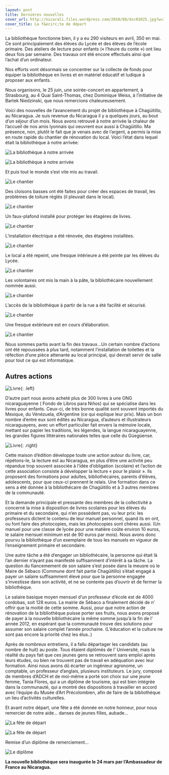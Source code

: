 ```yaml
---
layout: post
title: Dernières nouvelles
cover_url: http://nicarali.files.wordpress.com/2010/08/dsc01025.jpg?w=300&h=199
cover_title: La f&ecirc;te de départ
---
```


La bibliothèque fonctionne bien, il y a eu 290 visiteurs en avril, 350 en mai. Ce sont principalement des élèves du Lycée et des élèves de l’école primaire. Des ateliers de lecture pour enfants (« l’heure du conte ») ont lieu deux fois par semaine. Des travaux ont été encore effectués ainsi que l’achat d’un ordinateur.

Nos efforts vont désormais se concentrer sur la collecte de fonds pour équiper la bibliothèque en livres et en matériel éducatif et ludique à proposer aux enfants.

Nous organisons, le 25 juin, une soirée-concert en appartement, à Strasbourg, au 4 Quai Saint-Thomas, chez Dominique Weiss, à l’initiative de Bartek Niedzinski, que nous remercions chaleureusement. 

Voici des nouvelles de l’avancement du projet de bibliothèque à Chagüitillo, au Nicaragua. Je suis revenue du Nicaragua il y a quelques jours, au bout d’un séjour d’un mois. Nous avons retrouvé à notre arrivée la chaleur de l’accueil de nos amis lyonnais qui oeuvrent eux aussi à Chagüitillo. Ma présence, non, plutôt le fait que je venais avec de l’argent, a permis la mise en route rapide du chantier de rénovation du local. Voici l’état dans lequel était la bibliothèque à notre arrivée:

![La bibliothèque à notre arrivée](http://nicarali.files.wordpress.com/2010/08/dsc000621.jpg?w=300&h=199)

![La bibliothèque à notre arrivée](http://nicarali.files.wordpress.com/2010/08/dsc00061.jpg?w=199&h=300)

Et puis tout le monde s’est vite mis au travail.

![Le chantier](http://nicarali.files.wordpress.com/2010/08/dsc00851.jpg?w=300&h=199)

Des cloisons basses ont été faites pour créer des espaces de travail, les problèmes de toiture réglés (il pleuvait dans le local).

![Le chantier](http://nicarali.files.wordpress.com/2010/08/nica-191.png?w=300&h=201)

Un faux-plafond installé pour protéger les étagères de livres.

![Le chantier](http://nicarali.files.wordpress.com/2010/08/nica-181.png?w=300&h=200)

L’installation électrique a été rénovée, des étagères installées.

![Le chantier](http://nicarali.files.wordpress.com/2010/08/nica-11.png?w=950)

Le local a été repeint, une fresque intérieure a été peinte par les élèves du Lycée.

![Le chantier](http://nicarali.files.wordpress.com/2010/08/nica-231.png?w=950)

Les volontaires ont mis la main à la pâte, la  bibliothécaire nouvellement nommée aussi.

![Le chantier](http://nicarali.files.wordpress.com/2010/08/dsc00380.jpg?w=950)

L’accès de la bibliothèque à partir de la rue a été facilité et sécurisé.

![Le chantier](http://nicarali.files.wordpress.com/2010/08/nica-9.png?w=950)

Une fresque extérieure est en cours d’élaboration.

![Le chantier](http://nicarali.files.wordpress.com/2010/08/nica-24.png?w=950)

Nous sommes partis avant la fin des travaux…Un certain nombre d’actions ont été repoussées à plus tard, notamment l’installation de toilettes et la réfection d’une pièce attenante au local principal, qui devrait servir de salle pour tout ce qui est informatique.

## Autres actions

![Livre](http://nicarali.files.wordpress.com/2010/08/dsc00347.jpg?w=342&h=514){: .left}

D’autre part nous avons acheté plus de 300 livres à une ONG nicaraguayenne ( Fondo de Libros para Niños) qui se spécialise dans les livres pour enfants. Ceux-ci, de très bonne qualité sont souvent importés du Mexique, du Vénézuela, d’Argentine (ce qui explique leur prix). Mais un bon nombre d’entre eux sont édités au Nicaragua, d’auteurs et illustrateurs nicaraguayens, avec un effort particulier fait envers la mémoire locale, mettant sur papier les traditions, les légendes, la langue nicaraguayenne, les grandes figures littéraires nationales telles que celle du Güegüense.

![Livre](http://nicarali.files.wordpress.com/2010/08/dsc00348.jpg?w=199&h=300){: .right}

Cette maison d’édition développe toute une action autour du livre, car, répétons-le, la lecture est au Nicaragua, en plus d’être une activité peu répandue trop souvent associée à l’idée d’obligation (scolaire) et l’action de cette association consiste à développer la lecture « pour le plaisir ». Ils proposent des formations pour adultes, bibliothécaires, parents d’élèves, adolescents, pour que ceux-ci prennent le relais. Une formation dans ce sens a été donnée à la bibliothécaire  de Chagüitillo et à 3 autres membres de la communauté.

Et la demande principale et pressante des membres de la collectivité a concerné la mise à disposition  de livres scolaires pour les élèves du primaire et du secondaire, qui n’en possèdent pas, vu leur prix: les professeurs dictent le contenu de leur manuel personnel, quand ils en ont, ou font faire des photocopies, mais les photocopies sont chères aussi. (Un manuel pour une classe de lycée pour une matière coûte environ 10 euros, le salaire mensuel minimum est de 90 euros par mois). Nous avons donc pourvu la bibliothèque d’un exemplaire de tous les manuels en vigueur de l’enseignement primaire et secondaire.

Une autre tâche a été d’engager un bibliothécaire, la personne qui était là l’an dernier n’ayant pas manifesté suffisamment d’intérêt à sa tâche. La question du fiancemement de son salaire s’est posée dans la meusre où le Maire de Sébaco (Commune dont fait partie Chagüitillo) s’était engagé à payer un salaire suffisamment élevé pour que la personne engagée s’investisse dans son activité, et ne se contente pas d’ouvrir et de fermer la bibliothèque.

Le salaire basique moyen mensuel d’un professeur d’école est de 4000 cordobas, soit 128 euros. La mairie de Sébaco a finalement décidé de n’ offrir que la moitié de cette somme. Aussi, pour que notre action de rénovation de la bibliothèque puisse porter ses fruits,  nous avons proposé de payer à la nouvelle bibliothécaire la même somme jusqu’à la fin de l’ année 2012, en espérant que la communauté trouve des solutions pour assumer son salaire complet l’année prochaine. (L’éducation et la culture ne sont pas  encore la priorité chez les élus..)

Après de nombreux entretiens, il a fallu départager les candidats (au nombre de huit) au poste. Tous étaient diplômés de l’ Université, mais la réalité du pays fait que ces jeunes gens se retrouvent sans emploi après leurs études, ou bien ne trouvent pas de travail en adéquation avec leur formation. Ainsi nous avons dû écarter un ingénieur agronome, un comptable, un professeur d’anglais, plusieurs instituteurs. Le jury, composé de membres d’ADCH et de moi-même a porté son choix sur une jeune femme, Tania Flores, qui a un diplôme de tourisme, qui est bien intégrée dans la communauté, qui a montré des dispositions à travailler en accord avec l’équipe du Musée d’Art Précolombien, afin de faire de la bibliothèque un lieu d’activités culturelles.

Et avant notre départ, une fête a été donnée en notre honneur, pour nous remercier de notre aide… danses de jeunes filles, aubade…

![La f&ecirc;te de départ](http://nicarali.files.wordpress.com/2010/08/dsc01025.jpg?w=300&h=199)

![La f&ecirc;te de départ](http://nicarali.files.wordpress.com/2010/08/dsc010581.jpg?w=300&h=199)

Remise d’un diplôme de remerciement…

![Le dipl&ocirc;me](http://nicarali.files.wordpress.com/2010/08/dsc01082.jpg?w=300&h=199)

**La nouvelle bibliothèque sera inaugurée le 24 mars par l’Ambassadeur de France au Nicaragua.**